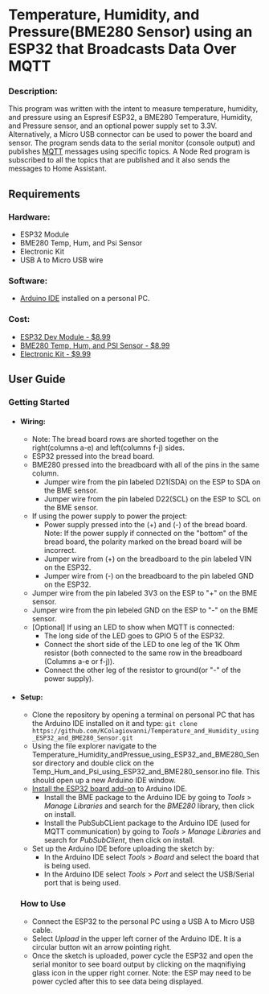 # Temperature, Humidity, and Pressure(BME280 Sensor) using an ESP32 that Broadcasts Data Over MQTT

### Description:
This program was written with the intent to measure temperature, humidity, and pressure using an 
Espresif ESP32, a BME280 Temperature, Humidity, and Pressure sensor, and an optional power supply
set to 3.3V. Alternatively, a Micro USB connector can be used to power the board and sensor. The 
program sends data to the serial monitor (console output) and publishes [MQTT](https://mqtt.org/)
messages using specific topics. A Node Red program is subscribed to all the topics that are 
published and it also sends the messages to Home Assistant.

## Requirements
### Hardware:
- ESP32 Module
- BME280 Temp, Hum, and Psi Sensor
- Electronic Kit
- USB A to Micro USB wire
  
### Software:
- [Arduino IDE](https://www.arduino.cc/en/software) installed on a personal PC.
  
### Cost:
- [ESP32 Dev Module - $8.99](https://www.amazon.com/ESP-WROOM-32-Development-Microcontroller-Integrated-Compatible/dp/B07WCG1PLV/ref=sr_1_3?crid=3HPW3GPPHHIM3&dib=eyJ2IjoiMSJ9.sjPHOXDjh8AVtKhUaQxpfTsJ3k4lqRnMvkD37K6ng5VzinwMiIpsjFTshr77euDxMgyoptu8p8PzFvEWpxs40O3qLHpzCyHJ_KpOTdT0hLn_kZ5VvaaUsJZpMZ72DRqNjRW6rqDl4SjGiTwB9vDeKLDCDOqArCW1K2xaXXcrZTOxq8sxeWJr2FTZ0ll8o8OF8eiAo09CJ1BvkJmDdSup5OfI5wz17zlMgYynAIZk2Fs.pMx0hu62hox1BjN9oWdBfO2aGiNb33N04lTTgxFeisA&dib_tag=se&keywords=esp32%2Bdevkit%2Bv1&qid=1722836883&sprefix=esp32%2Bdevkit%2Caps%2C298&sr=8-3&th=1)
- [BME280 Temp, Hum, and PSI Sensor - $8.99](https://www.amazon.com/HiLetgo-Atmospheric-Pressure-Temperature-Humidity/dp/B01N47LZ4P/ref=sr_1_4?crid=1E5WDNIF8YHQE&dib=eyJ2IjoiMSJ9.Alw1tIQnhX14R2JLX8aHhSBi0amC4H9hjB5vSoW7KUgPFC8hqxw3vfTED9-XxGFMRZIOwo5ixUDrIobOd-4Z8NNdsCqj23nuWrlxkfBDoIqvCEIeF_OIgFj9_ydL1TARUQFZQDdXxjR0p9wIbiX9auXzN_eWWScBfDOQs5rDCS-R6FvrHYT5jDBXWES_ZuuNlpp6HM2fN2t9LF_SF6-DYt0Atxm2Zx1B0S4bIQ900vX9tl1DXl_2TZ-L_QVgGBYHGSbDo01KXedpTs1o8Zi_dAJNfIctBY7Zz9zH3zOxEkg.xQK4ZLBuFycCxoK32Yee1UsMiciTACtBbPBETJ3FFHQ&dib_tag=se&keywords=bme280&qid=1723442903&s=hi&sprefix=bme280%2Ctools%2C153&sr=1-4)
- [Electronic Kit - $9.99](https://www.amazon.com/EL-CK-002-Electronic-Breadboard-Capacitor-Potentiometer/dp/B01ERP6WL4/ref=sr_1_5?crid=ZSLT3X8Y8XIM&dib=eyJ2IjoiMSJ9.Z17QbUQZrXSSh06-3tBTPmWRb8MGJFDbVC6Hwml1dUqRxtZJPvEx9oNd2cgfi7ZoL4DiwVJQ-aEE9tC6BJRN7HvukCez2089xx5ReCqmUis_jRcLgepMRkcqCi1K3NlUrv1HmEQpxY7vHWpZupYQaQxPOjs72YPVdhUPR9nYpJyUr3JLgfrp04v0thxnnJdoIw1fiI3KkGhDWSMXCaMSk_C0ywbn7P0izQLqv2-eA6x98Jhs5wovmQz4PBb8ndtLWyK0uLszKp3WQ26i-VVI-WOkP1WMeg0FNymbBulr6Nw.-xGLZPOrdAwgJzlPYSTwMkeRZ7jDYMT9IZuCMagGfiA&dib_tag=se&keywords=LED%2Band%2Bresistor%2Bkit&qid=1723609171&sprefix=led%2Band%2Bresistor%2Bkit%2Caps%2C166&sr=8-5&th=1)

## User Guide
### Getting Started
- #### Wiring:
  * Note: The bread board rows are shorted together on the right(columns a-e) and left(columns f-j) sides.
  * ESP32 pressed into the bread board.
  * BME280 pressed into the breadboard with all of the pins in the same column.
     * Jumper wire from the pin labeled D21(SDA) on the ESP to SDA on the BME sensor.
     * Jumper wire from the pin labeled D22(SCL) on the ESP to SCL on the BME sensor.
  * If using the power supply to power the project:
     * Power supply pressed into the (+) and (-) of the bread board. Note: If the power supply if connected on the "bottom" of the bread board, the polarity marked on the bread board will be incorrect.
     * Jumper wire from (+) on the breadboard to the pin labeled VIN on the ESP32.
     * Jumper wire from (-) on the breadboard to the pin labeled GND on the ESP32.
  * Jumper wire from the pin labeled 3V3 on the ESP to "+" on the BME sensor.
  * Jumper wire from the pin lebeled GND on the ESP to "-" on the BME sensor.
  * [Optional] If using an LED to show when MQTT is connected:
     * The long side of the LED goes to GPIO 5 of the ESP32.
     * Connect the short side of the LED to one leg of the 1K Ohm resistor (both connected to the same row in the breadboard (Columns a-e or f-j)).
     * Connect the other leg of the resistor to ground(or "-" of the power supply).

- #### Setup:
    * Clone the repository by opening a terminal on personal PC that has the Arduino IDE installed on it and type: `git clone https://github.com/KColagiovanni/Temperature_and_Humidity_using_ESP32_and_BME280_Sensor.git`
    * Using the file explorer navigate to the Temperature_Humidity_andPressue_using_ESP32_and_BME280_Sensor directory and double click on the Temp_Hum_and_Psi_using_ESP32_and_BME280_sensor.ino file. This should open up a new Arduino IDE window.
    * [Install the ESP32 board add-on](https://randomnerdtutorials.com/installing-the-esp32-board-in-arduino-ide-windows-instructions/) to Arduino IDE.
        * Install the BME package to the Arduino IDE by going to *Tools* > *Manage Libraries* and search for the *BME280* library, then click on install.
        * Install the PubSubCLient package to the Arduino IDE (used for MQTT communication) by going to *Tools* > *Manage Libraries* and search for *PubSubClient*, then click on install.
    * Set up the Arduino IDE before uploading the sketch by:
        * In the Arduino IDE select *Tools* > *Board* and select the board that is being used.
        * In the Arduino IDE select *Tools* > *Port* and select the USB/Serial port that is being used.

  ### How to Use
    * Connect the ESP32 to the personal PC using a USB A to Micro USB cable.
    * Select *Upload* in the upper left corner of the Arduino IDE. It is a circular button wit an arrow pointing right.
    * Once the sketch is uploaded, power cycle the ESP32 and open the serial monitor to see board output by clicking on the maqnifiying glass icon in the upper right corner. Note: the ESP may need to be power cycled after this to see data being displayed.
